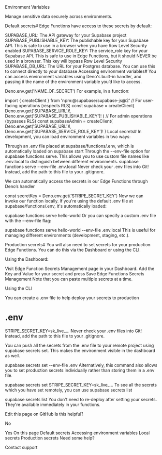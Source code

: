Environment Variables

Manage sensitive data securely across environments.

Default secrets#
Edge Functions have access to these secrets by default:

SUPABASE_URL: The API gateway for your Supabase project
SUPABASE_PUBLISHABLE_KEY: The publishable key for your Supabase API. This is safe to use in a browser when you have Row Level Security enabled
SUPABASE_SERVICE_ROLE_KEY: The service_role key for your Supabase API. This is safe to use in Edge Functions, but it should NEVER be used in a browser. This key will bypass Row Level Security
SUPABASE_DB_URL: The URL for your Postgres database. You can use this to connect directly to your database
Accessing environment variables#
You can access environment variables using Deno's built-in handler, and passing it the name of the environment variable you’d like to access.

Deno.env.get('NAME_OF_SECRET')
For example, in a function:

import { createClient } from 'npm:@supabase/supabase-js@2'
// For user-facing operations (respects RLS)
const supabase = createClient(
  Deno.env.get('SUPABASE_URL')!,
  Deno.env.get('SUPABASE_PUBLISHABLE_KEY')!
)
// For admin operations (bypasses RLS)
const supabaseAdmin = createClient(
  Deno.env.get('SUPABASE_URL')!,
  Deno.env.get('SUPABASE_SERVICE_ROLE_KEY')!
)
Local secrets#
In development, you can load environment variables in two ways:

Through an .env file placed at supabase/functions/.env, which is automatically loaded on supabase start
Through the --env-file option for supabase functions serve. This allows you to use custom file names like .env.local to distinguish between different environments.
supabase functions serve --env-file .env.local
Never check your .env files into Git! Instead, add the path to this file to your .gitignore.

We can automatically access the secrets in our Edge Functions through Deno’s handler

const secretKey = Deno.env.get('STRIPE_SECRET_KEY')
Now we can invoke our function locally. If you're using the default .env file at supabase/functions/.env, it's automatically loaded:

supabase functions serve hello-world
Or you can specify a custom .env file with the --env-file flag:

supabase functions serve hello-world --env-file .env.local
This is useful for managing different environments (development, staging, etc.).

Production secrets#
You will also need to set secrets for your production Edge Functions. You can do this via the Dashboard or using the CLI.

Using the Dashboard:

Visit Edge Function Secrets Management page in your Dashboard.
Add the Key and Value for your secret and press Save
Edge Functions Secrets Management
Note that you can paste multiple secrets at a time.

Using the CLI

You can create a .env file to help deploy your secrets to production

# .env
STRIPE_SECRET_KEY=sk_live_...
Never check your .env files into Git! Instead, add the path to this file to your .gitignore.

You can push all the secrets from the .env file to your remote project using supabase secrets set. This makes the environment visible in the dashboard as well.

supabase secrets set --env-file .env
Alternatively, this command also allows you to set production secrets individually rather than storing them in a .env file.

supabase secrets set STRIPE_SECRET_KEY=sk_live_...
To see all the secrets which you have set remotely, you can use supabase secrets list

supabase secrets list
You don't need to re-deploy after setting your secrets. They're available immediately in your
functions.

Edit this page on GitHub
Is this helpful?

No

Yes
On this page
Default secrets
Accessing environment variables
Local secrets
Production secrets
Need some help?

Contact support
